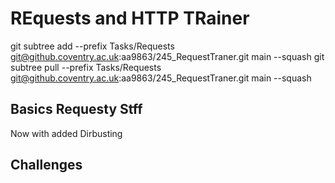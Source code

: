 # REquests and HTTP TRainer
git subtree add --prefix Tasks/Requests git@github.coventry.ac.uk:aa9863/245_RequestTraner.git main --squash 
git subtree pull --prefix Tasks/Requests git@github.coventry.ac.uk:aa9863/245_RequestTraner.git main --squash 

## Basics Requesty Stff

Now with added Dirbusting

## Challenges

